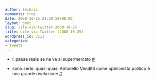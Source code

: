 ```yaml
---
author: leibniz
comments: true
date: 2008-10-25 21:59:59+00:00
layout: post
slug: life-via-twitter-2008-10-25
title: Life via Twitter (2008-10-25)
wordpress_id: 3113
categories:
- tweets
---
```



	
  * il paese reale se ne va al supermercato [#](http://twitter.com/leibniz/statuses/974886924)

	
  * sono serio: quasi quasi Antonello Venditti come opinionista politico è una grande rivelazione [#](http://twitter.com/leibniz/statuses/975013977)


